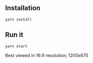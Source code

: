 ## Installation

```bash
yarn install
```

## Run it

```bash
yarn start
```

Best viewed in 16:9 resolution; 1200x675
